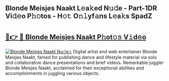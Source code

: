 ## Blonde Meisjes Naakt L𝚎a𝚔ed N𝚞𝚍e - Part-1DR Vi𝚍𝚎o P𝚑𝚘tos - H𝚘𝚝 O𝚗𝚕yf𝚊ns L𝚎a𝚔s SpadZ

# <h2><a href="http://kf9ci2.oniu.top/?m=Blonde+Meisjes+Naakt">🔗👉 🔴 Blonde Meisjes Naakt P𝚑ot𝚘𝚜 V𝚒d𝚎o</a></h2>

[![Blonde Meisjes Naakt Nu𝚍e𝚜](https://i.imgur.com/0qMVB7G.gif)](http://kf9ci2.oniu.top/?m=Blonde+Meisjes+Naakt)
Digital artist and web entertainer Blonde Meisjes Naakt, famed for publishing dance and lifestyle material via solo and collaborative dance presentations and brief videos. Remarkable juggler Blonde Meisjes Naakt, acclaimed for their exceptional abilities and accomplishments in juggling various objects.  
